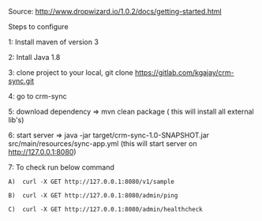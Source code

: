 Source: http://www.dropwizard.io/1.0.2/docs/getting-started.html

Steps to configure

1: Install maven of version 3

2: Intall Java 1.8

3: clone project to your local, git clone https://gitlab.com/kgajay/crm-sync.git

4: go to crm-sync

5: download dependency => mvn clean package ( this will install all external lib's)

6: start server => java -jar target/crm-sync-1.0-SNAPSHOT.jar src/main/resources/sync-app.yml (this will start server on http://127.0.0.1:8080)

7: To check run below command

    A)  curl -X GET http://127.0.0.1:8080/v1/sample
    
    B)  curl -X GET http://127.0.0.1:8080/admin/ping
    
    C)  curl -X GET http://127.0.0.1:8080/admin/healthcheck
    
